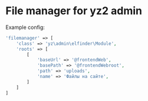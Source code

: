# File manager for yz2 admin

Example config:

```php
'filemanager' => [
    'class' => 'yz\admin\elfinder\Module',
    'roots' => [
        [
            'baseUrl' => '@frontendWeb',
            'basePath' => '@frontendWebroot',
            'path' => 'uploads',
            'name' => 'Файлы на сайте',
        ]
    ]
]
```